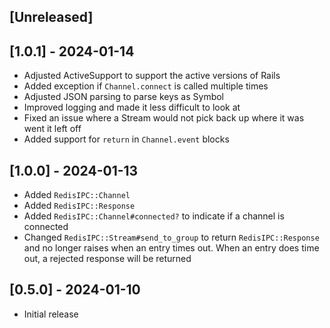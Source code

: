 ## [Unreleased]

## [1.0.1] - 2024-01-14

- Adjusted ActiveSupport to support the active versions of Rails
- Added exception if `Channel.connect` is called multiple times
- Adjusted JSON parsing to parse keys as Symbol
- Improved logging and made it less difficult to look at
- Fixed an issue where a Stream would not pick back up where it was went it left off
- Added support for `return` in `Channel.event` blocks

## [1.0.0] - 2024-01-13

- Added `RedisIPC::Channel`
- Added `RedisIPC::Response`
- Added `RedisIPC::Channel#connected?` to indicate if a channel is connected
- Changed `RedisIPC::Stream#send_to_group` to return `RedisIPC::Response` and no longer raises when an entry times out. When an entry does time out, a rejected response will be returned

## [0.5.0] - 2024-01-10

- Initial release
